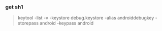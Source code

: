 ### get sh1

> keytool -list -v -keystore debug.keystore  -alias androiddebugkey  -storepass android -keypass android